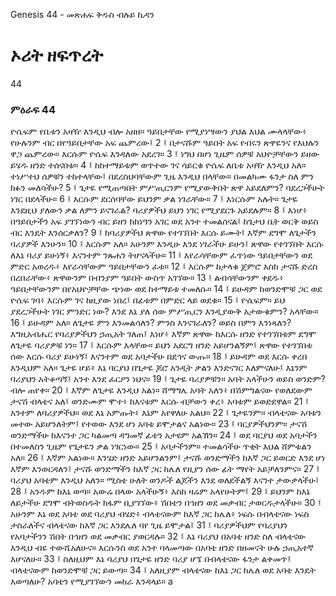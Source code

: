 ﻿
 Genesis 44 - መጽሐፍ ቅዱስ ብሉይ ኪዳን
# ኦሪት ዘፍጥረት
44
### ምዕራፍ 44
ዮሴፍም የቤቱን አዛዥ እንዲህ ብሎ አዘዘ። ዓይበታቸው የሚያነሣውን ያህል እህል ሙላላቸው፥ የሁሉንም ብር በየዓይበታቸው አፍ ጨምረው፤
2 ፤ በታናሹም ዓይበት አፍ የብሩን ጽዋዬንና የእህሉን ዋጋ ጨምረው። እርሱም ዮሴፍ እንዳለው አደረገ።
3 ፤ ነግህ በሆነ ጊዜም ሰዎቹ አህዮቻቸውን ይዘው ይሄዱ ዘንድ ተሰናበቱ።
4 ፤ ከከተማይቱም ወጥተው ገና ሳይርቁ ዮሴፍ ለቤቱ አዛዥ እንዲህ አለ። ተነሥተህ ሰዎቹን ተከተላቸው፤ በደረስህባቸውም ጊዜ እንዲህ በላቸው። በመልካሙ ፋንታ ስለ ምን ክፉን መለሳችሁ?
5 ፤ ጌታዬ የሚጠጣበት ምሥጢርንም የሚያውቅበት ጽዋ አይደለምን? ባደረጋችሁት ነገር በደላችሁ።
6 ፤ እርሱም ደርሰባቸው ይህንም ቃል ነገራቸው።
7 ፤ እነርሱም አሉት። ጌታዬ እንደዚህ ያለውን ቃል ለምን ይናገራል? ባሪያዎችህ ይህን ነገር የሚያደርጉ አይደሉም።
8 ፤ እነሆ፥ በዓይበታችን አፍ ያገኘነውን ብር ይዘን ከከነዓን አገር ወደ አንተ ተመልሰናል፤ ከጌታህ ቤት ወርቅ ወይስ ብር እንዴት እንሰርቃለን?
9 ፤ ከባሪያዎችህ ጽዋው የተገኘበት እርሱ ይሙት፤ እኛም ደግሞ ለጌታችን ባሪያዎች እንሁን።
10 ፤ እርሱም አለ። አሁንም እንዲሁ እንደ ነገራችሁ ይሁን፤ ጽዋው የተገኘበት እርሱ ለእኔ ባሪያ ይሁነኝ፥ እናንተም ንጹሐን ትሆናላችሁ።
11 ፤ እየራሳቸውም ፈጥነው ዓይበታቸውን ወደ ምድር አወረዱ፥ እየራሳቸውም ዓይበታቸውን ፈቱ።
12 ፤ እርሱም ከታላቁ ጀምሮ እስከ ታናሹ ድረስ በረበራቸው፥ ጽዋውንም በብንያም ዓይበት ውስጥ አገኘው።
13 ፤ ልብሳቸውንም ቀደዱ፥ ዓይበታቸውንም በየአህዮቻቸው ጭነው ወደ ከተማይቱ ተመለሱ።
14 ፤ ይሁዳም ከወንድሞቹ ጋር ወደ ዮሴፍ ገባ፥ እርሱም ገና ከዚያው ነበረ፤ በፊቱም በምድር ላይ ወደቁ።
15 ፤ ዮሴፍም። ይህ ያደረጋችሁት ነገር ምንድር ነው? እንደ እኔ ያለ ሰው ምሥጢርን እንዲያውቅ አታውቁምን? አላቸው።
16 ፤ ይሁዳም አለ። ለጌታዬ ምን እንመልሳለን? ምንስ እንናገራለን? ወይስ በምን እንነጻለን? እግዚአብሔር የባሪያዎችህን ኃጢአት ገለጠ፤ እነሆ፥ እኛም ጽዋው ከእርሱ ዘንድ የተገኘበቱም ደግሞ ለጌታዬ ባሪያዎቹ ነን።
17 ፤ እርሱም እላቸው። ይህን አደርግ ዘንድ አይሆንልኝም፤ ጽዋው የተገኘበቱ ሰው እርሱ ባሪያ ይሁነኝ፤ እናንተም ወደ አባታችሁ በደኅና ውጡ።
18 ፤ ይሁዳም ወደ እርሱ ቀረበ እንዲህም አለ። ጌታዬ ሆይ፥ እኔ ባርያህ በጌታዬ ጆሮ አንዲት ቃልን እንድናገር እለምናለሁ፤ እኔንም ባሪያህን አትቆጣኝ፤ አንተ እንደ ፈርዖን ነህና።
19 ፤ ጌታዬ ባሪያዎቹን። አባት አላችሁን ወይስ ወንድም? ብሎ ጠየቀ።
20 ፤ እኛም ለጌታዬ እንዲህ አልነ። ሸማግሌ አባት አለን፥ በሽምግልናው የወለደውም ታናሽ ብላቴና አለ፤ ወንድሙም ሞተ፥ ከእናቱም እርሱ ብቻውን ቀረ፥ አባቱም ይወድደዋል።
21 ፤ አንተም ለባሪያዎችህ። ወደ እኔ አምጡት፥ እኔም አየዋለሁ አልህ።
22 ፤ ጌታዬንም። ብላቴናው አባቱን መተው አይሆንለትም፤ የተወው እንደ ሆነ አባቱ ይሞታልና አልነው።
23 ፤ ባርያዎችህንም። ታናሽ ወንድማችሁ ከእናንተ ጋር ካልመጣ ዳግመኛ ፊቴን አታዩም አልኽን።
24 ፤ ወደ ባርያህ ወደ አባታችን በተመለስን ጊዜም የጌታዬን ቃል ነገርነው።
25 ፤ አባታችንም። ተመልሳችሁ ጥቂት እህል ሸምቱልን አለ።
26 ፤ እኛም አልነው። እንሄድ ዘንድ አይሆንልንም፤ ታናሹ ወንድማችን ከእኛ ጋር ይወርድ እንደ ሆነ እኛም እንወርዳለን፤ ታናሹ ወንድማችን ከእኛ ጋር ከሌለ የዚያን ሰው ፊት ማየት አይቻለንምና።
27 ፤ ባሪያህ አባቴም እንዲህ አለን። ሚስቴ ሁለት ወንዶች ልጆችን እንደ ወለደችልኝ እናንተ ታውቃላችሁ፤
28 ፤ አንዱም ከእኔ ወጣ። አውሬ በላው አላችሁኝ፥ እስከ ዛሬም አላየሁትም፤
29 ፤ ይህንም ከእኔ ለይታችሁ ደግሞ ብትወስዱት ክፋም ቢያገኘው፥ ሽበቴን በኅዘን ወደ መቃብር ታወርዱታላችሁ።
30 ፤ አሁንም እኔ ወደ አባቴ ወደ ባሪያህ ብሄድ፥ ብላቴናውም ከእኛ ጋር ከሌለ፥ ነፍሱ በብላቴናው ነፍስ ታስራለችና ብላቴናው ከእኛ ጋር እንደሌለ ባየ ጊዜ ይሞታል፤
31 ፤ ባሪያዎችህም የባሪያህን የአባታችንን ሽበት በኅዘን ወደ መቃብር ያወርዳሉ።
32 ፤ እኔ ባሪያህ በአባቴ ዘንድ ስለ ብላቴናው እንዲህ ብዬ ተውሼአለሁና። እርሱንስ ወደ አንተ ባላመጣው በአባቴ ዘንድ በዘመናት ሁሉ ኃጢአተኛ እሆናለሁ።
33 ፤ ስለዚህም እኔ ባሪያህ በጌታዬ ዘንድ ባሪያ ሆኜ በብላቴናው ፋንታ ልቀመጥ፤ ብላቴናውም ከወንድሞቹ ጋር ይውጣ።
34 ፤ አለዚያም ብላቴናው ከእኔ ጋር ከሌለ ወደ አባቴ እንዴት እወጣለሁ? አባቴን የሚያገኘውን መከራ እንዳላይ። a
